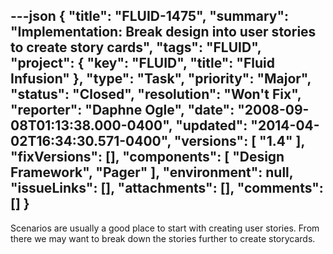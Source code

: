 ---json
{
  "title": "FLUID-1475",
  "summary": "Implementation:  Break design into user stories to create story cards",
  "tags": "FLUID",
  "project": {
    "key": "FLUID",
    "title": "Fluid Infusion"
  },
  "type": "Task",
  "priority": "Major",
  "status": "Closed",
  "resolution": "Won't Fix",
  "reporter": "Daphne Ogle",
  "date": "2008-09-08T01:13:38.000-0400",
  "updated": "2014-04-02T16:34:30.571-0400",
  "versions": [
    "1.4"
  ],
  "fixVersions": [],
  "components": [
    "Design Framework",
    "Pager"
  ],
  "environment": null,
  "issueLinks": [],
  "attachments": [],
  "comments": []
}
---
Scenarios are usually a good place to start with creating user stories.  From there we may want to break down the stories further to create storycards.&#x20;

        